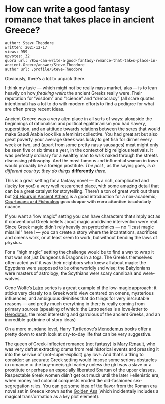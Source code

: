 # How can write a good fantasy romance that takes place in ancient Greece?

	author: Steve Theodore
	written: 2021-12-17
	views: 959
	upvotes: 32
	quora url: /How-can-write-a-good-fantasy-romance-that-takes-place-in-ancient-Greece/answer/Steve-Theodore
	author url: /profile/Steve-Theodore


Obviously, there’s a lot to unpack there.

I think my taste — which might not be really mass market, alas — is to lean heavily on how _freaking weird_  the ancient Greeks really were. Their reputation for “wisdom” and “science” and “democracy” (all scare quotes intentional) has a lot to do with modern efforts to find a pedigree for what are often pretty recent ideas.

Ancient Greece was a very alien place in all sorts of ways: alongside the beginnings of rationalism and political egalitarianism you had slavery, superstition, and an attitude towards relations between the sexes that would make Saudi Arabia look like a feminist collective. You had great art but also great poverty: your average Greek was lucky to get fish for dinner every week or two, and (apart from some pretty nasty sausages) meat might only be seen five or six times a year, in the context of big religious festivals. It was perfectly ordinary for a wealthy man to walk naked through the streets discussing philosophy. And the most famous and influential woman in town would probably be a foreign prostitute. _The past_ , as the saying goes, _is a different country; they do things_ __differently__ _there._ 

This is a great setting for a fantasy novel — it’s a rich, complicated and (lucky for you!) a very well researched place, with some amazing detail that can be a great catalyst for storytelling. There’s a ton of great work out there but [24 Hours in Ancient Athens](https://amzn.to/32eJG8e) is a good introduction for a non-academic; [Courtesans and Fishcakes](https://amzn.to/3J0r0KE) goes deeper with more attention to scholarly nuance.

If you want a “low magic” setting you can have characters that simply act as if conventional Greek beliefs about magic and divine intervention were real. Since Greek magic didn’t rely heavily on pyrotechnics — no “I cast magic missile!” here ! — you can create a story where the incantations, sacrifices and omens work, or at least seem to work, but without bending the laws of physics.

For a “high magic” setting the challenge would be to find a way to wrap it that was not just Dungeons & Dragons in a toga. The Greeks themselves often acted as if it was their neighbors who knew all about magic: the Egyptians were supposed to be otherworldly and wise; the Babylonians were masters of astrology; the Scythians were scary cannibals and were-wolves.

Gene Wolfe’s [Latro](https://www.amazon.com/dp/B009E6VSBG/ref=dp-kindle-redirect?_encoding=UTF8&btkr=1) series is a great example of the low-magic approach: it sticks very closely to a Greek world view centered on omens, mysterious influences, and ambiguous divinities that do things for very inscrutable reasons — and pretty much everything in there is really coming from primary sources (speaking of which: the Latro series is a love-letter to [Herodotus](https://amzn.to/30GcTc0), the most interesting and garrulous of the ancient Greeks, and an incredible goldmine of story ideas)

On a more mundane level, Harry Turtledove’s [Menedemus](https://amzn.to/3e5GcaQ) books offer a pretty down to earth look at day-to-day life that can be very suggestive.

The queen of Greek-inflected romance (not fantasy) is [Mary Renault](https://www.amazon.com/Mary-Renault/e/B000AP5EFQ?ref=sr_ntt_srch_lnk_3&qid=1639812395&sr=1-3), who was very deft at extracting drama from real historical events and pressing it into the service of (not-super-explicit) gay love. And that’s a thing to consider: an accurate Greek setting would impose some serious obstacles to romance of the boy-meets-girl variety unless the girl was a slave or a prostitute or perhaps an especially liberated Spartan of the upper classes. Respectable Greek women didn’t get out much until the later Hellenistic era, when money and colonial conquests eroded the old-fashioned sex-segregation rules. You can get some idea of the flavor from the Roman era novel set in Greece known as the [Golden Ass](https://amzn.to/3FaQP8a) (which incidentally includes a magical transformation as a key plot element).

